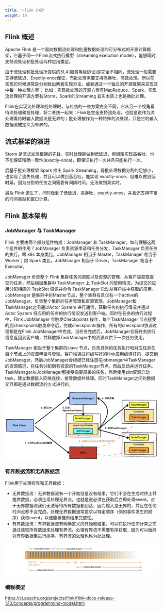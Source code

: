 ```yaml
---
title: "Flink 介绍"
weight: 10
---
```


## Flink 概述

Apache Flink 是一个面向数据流处理和批量数据处理的可分布式的开源计算框架，它基于同一个Flink流式执行模型（streaming execution model），能够同时支持流处理和批处理两种应用类型。

由于流处理和批处理所提供的SLA(服务等级协议)是完全不相同，流处理一般需要支持低延迟、Exactly-once保证，而批处理需要支持高吞吐、高效处理。所以在实现的时候通常是分别给出两套实现方法，或者通过一个独立的开源框架来实现其中每一种处理方案； 比如：实现批处理的开源方案有MapReduce、Spark，实现流处理的开源方案有Storm，Spark的Streaming 其实本质上也是微批处理。

Flink在实现流处理和批处理时，与传统的一些方案完全不同，它从另一个视角看待流处理和批处理，将二者统一起来：Flink是完全支持流处理，也就是说作为流处理看待时输入数据流是无界的；批处理被作为一种特殊的流处理，只是它的输入数据流被定义为有界的。

## 流式框架的演进

Storm 是流式处理框架的先锋，实时处理能做到低延迟，但很难实现高吞吐，也不能保证精确一致性(exactly-once)，即保证执行一次并且只能执行一次。

后基于批处理框架 Spark 推出 Spark Streaming，将批处理数据分割的足够小，也实现了流失处理，并且可以做到高吞吐，能实现 exactly-once，但难以做到低时延，因为分割的任务之间需要有间隔时间，无法做到真实时。

最后 Flink 诞生了，同时做到了低延迟、高吞吐、exactly-once，并且还支持丰富的时间类型和窗口计算。

## Flink 基本架构

### JobManager 与 TaskManager

Flink 主要由两个部分组件构成：JobManager 和 TaskManager。如何理解这两个组件的作用？JobManager 负责资源申请和任务分发，TaskManager 负责任务的执行。跟 k8s 本身类比，JobManager 相当于 Master，TaskManager 相当于 Worker；跟 Spark 类比，JobManager 相当于 Driver，TaskManager 相当于 Executor。

JobManager 负责整个 Flink 集群任务的调度以及资源的管理，从客户端获取提交的任务，然后根据集群中 TaskManager 上 TaskSlot 的使用情况，为提交的应用分配相应的 TaskSlot 资源并命令 TaskManager 启动从客户端中获取的应用。JobManager 是集群中的Master节点，整个集群有且仅有一个active的JobManager，负责整个集群的任务管理和资源管理。JobManager和TaskManager之间通过Actor System 进行通信，获取任务的执行情况并通过Actor System 将应用的任务的执行情况发送到客户端。同时在任务的执行过程中，Flink JobManager 会触发Checkpoints 操作，每个TaskManager 节点接受的到checkpoints触发命令后，完成checkpoints操作，所有的checkpoint协调过程都是在Flink JobManager中完成。当任务完成后，JobManager会将任务执行信息返回到客户端，并释放掉TaskManager中的资源以供下一次任务使用。

TaskManager 相当于整个集群的slave 节点，负责具体的任务执行和对应任务在每个节点上的资源申请与管理。客户端通过将编写好的flink应用编译打包，提交到JobManager，然后JobManager会根据已经注册在jobmanger中TaskManager的资源情况，将任务分配到有资源的TaskManager节点，然后启动并运行任务。TaskManager从JobManager那接受需要部署的任务，然后使用slot资源启动task，建立数据接入网络连接，接受数据并处理。同时TaskManager之间的数据交互都是通过数据流的方式进行的。

![](/images/flink-on-k8s.jpg)

### 有界数据流和无界数据流

Flink用于处理有界和无界数据：

* 无界数据流：无界数据流有一个开始但是没有结束，它们不会在生成时终止并提供数据，必须连续处理无界流，也就是说必须在获取后立即处理event。对于无界数据流我们无法等待所有数据都到达，因为输入是无界的，并且在任何时间点都不会完成。处理无界数据通常要求以特定顺序（例如事件发生的顺序）获取event，以便能够推断结果完整性。
* 有界数据流：有界数据流有明确定义的开始和结束，可以在执行任何计算之前通过获取所有数据来处理有界流，处理有界流不需要有序获取，因为可以始终对有界数据集进行排序，有界流的处理也称为批处理。

![](/images/flink-stream.png)

### 编程模型

https://ci.apache.org/projects/flink/flink-docs-release-1.10/concepts/programming-model.html